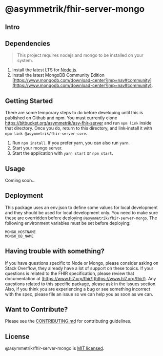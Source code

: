 @asymmetrik/fhir-server-mongo
=============================

## Intro

## Dependencies
> This project requires nodejs and mongo to be installed on your system.

1. Install the latest LTS for [Node.js](https://nodejs.org/en/).
2. Install the latest MongoDB Community Edition [https://www.mongodb.com/download-center?jmp=nav#community](https://www.mongodb.com/download-center?jmp=nav#community).

## Getting Started

There are some temporary steps to do before developing until this is published on Github and npm. You must currently clone https://bitbucket.org/asymmetrik/asy-fhir-server and run `npm link` inside that directory. Once you do, return to this directory, and link-install it with `npm link @asymmetrik/fhir-server-core`.

1. Run `npm install`.  If you prefer yarn, you can also run `yarn`.
2. Start your mongo server.
3. Start the application with `yarn start` or `npm start`.

## Usage
Coming soon...

## Deployment
This package uses an env.json to define some values for local development and they should be used for local development only. You need to make sure these are overridden before deploying `@asymmetrik/fhir-server-mongo`. The following environment variables must be set before deploying:

```shell
MONGO_HOSTNAME
MONGO_DB_NAME
```

## Having trouble with something?
If you have questions specific to Node or Mongo, please consider asking on Stack Overflow, they already have a lot of support on these topics. If your questions is related to the FHIR specification, please review that documentation at [https://www.hl7.org/fhir/](https://www.hl7.org/fhir/). Any questions related to this specific package, please ask in the issues section. Also, if you think you are experiencing a bug or see something incorrect with the spec, please file an issue so we can help you as soon as we can.

## Want to Contribute?
Please see the [CONTRIBUTING.md](./.github/CONTRIBUTING.md) for contributing guidelines.

## License
@asymmetrik/fhir-server-mongo is [MIT licensed](./LICENSE).
